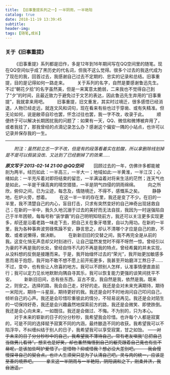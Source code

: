 ```yaml
---
title: 【旧事重提系列之一】一半阴雨，一半艳阳
catalog: true
date: 2018-11-19 13:39:45
subtitle:
header-img:
tags: [随笔,成长]
---
```


### 关于《旧事重提》
&emsp;&emsp;《旧事重提》系列都是旧作，多是12年到16年期间写在QQ空间里的随笔。现在QQ空间似乎成了黑历史的代名词，但我不这么觉得。很多个过去的我迭代成为了现在的我，回首过去，我感谢自己过去不定期的、忠实的记录和总结。旧事重提，目的是记得如何一路走来。
&emsp;&emsp;关于系列的名字，自然是要感谢鲁迅先生。不过“朝花夕拾”的名字虽然美，但是一来寓意太脆弱，二来我也不觉得自己到了“夕”的时间，且最近致力于避免过于文艺的表达，因此鲁迅先生弃用的“旧事重提”，我就拿来用吧。
&emsp;&emsp;旧事重提，旧文重发，其实时过境迁，很多感悟已经消退，人物已经走远，就连文风和词句，现在看来有些也过于穿凿、或有失精准。但无论如何，说是敝帚自珍也罢，怀念过往也罢，我一字不改，收录于此。
&emsp;&emsp;顺便终于可以解决长期困扰我的问题了：如果有一天，QQ、微信和微博被弃用了，或者我挂了，那我曾经的点滴记录怎么办？感谢这个偏安一隅的小站点，也许可以记录并保存我的一生。

-----
&emsp;&emsp;*附注：虽然前立志一字不改，但是有的段落看着实在脸酸，所以拿删除线划掉是不是可以假装没改、又达到了已经删掉了的效果……*

***原文写于 2013-02-14 21:00 @QQ空间***
&emsp;&emsp;回顾过去的一年，仿佛许多都能被剖为两半。经历如此：一半高三，一半大一；地域如此:一半黄淮，一半江汉；心绪如此：一半充斥着对即将结束的留恋，一半满溢着对将来生活的茫然；连天气也是如此，一半是干燥高爽的晴空猎猎，一半是阴气四侵的阴雨绵绵。
&emsp;&emsp;向之所欣，俯仰之间，已为尘迹，每念及，情随境迁，不得不，感慨系之矣。
&emsp;&emsp;静静地，在炉火旁，想着。
&emsp;&emsp;在这一半一半的存在里，我还是变了不少。在旧的一半里，我不清楚自己的内心，盲目打击，只求有突然变好的自己神奇出现拯救自己；在新的一半中，我久久地沉溺于过去的美好而无法自拔，我因为一时逞强陷自己于半年困顿，每每号称“装学霸”的自己明明知晓前方，我还可以关注更多实现更多，却还是沿着老路一味走下去，把自己关在象牙塔里，自以为用功。在新的一半里，我为各种事奔波劳碌焦躁不安，静言思之，却认不清哪个才应是自己的款，不敢、或者说懒得，做决断。
&emsp;&emsp;在新新旧旧的交替之间，我不再完全是从前的我。这变化悄无声息却又时刻进行，让自己猛然发觉时不得不呀然一惊。曾经引以为豪的不再是我的长处，曾经自恃不凡的不再是我的特点，曾经希冀的并未实现，从没料想的反倒是接踵而来。于是，我开始缅怀过去的“荣光”，我开始更加敏感多思而易于抱怨，我开始不敢不想不愿上前开拓更多，我甚至开始磨洋工熬日子……不过，变中，也有些让人欣喜的地方。我可以不顾别人怎样，认准事情便直直前行；我可以定力见长地默默向隅自寻其乐，我可以恢复能力更强的谈笑间抚平不安。
&emsp;&emsp;新新旧旧间，总有些东西，亘古不变。我自然是我，依然是我。既来之，则安之。选择的路，我会自己走，好好的走。我还是会对未来充满期待，期待一米阳光，期待一斗星辰，期待更好的我。我还是会时不时地询问自己叩问自己，倾听自己的心声。我还是会珍惜珍重彼此的情分，不轻易说再见。我还是会对陌生的一切保持好奇，我还是会兴趣盎然地探索前方的路，我还是会微笑、即使跌倒。我还是会心向未来，一如既往。我还是会做过、不悔。不为别的，只为本心。
&emsp;&emsp;对于未来的崭新的日子的分分秒秒，我希望我会珍惜。也许每个人都是寂寞的，可是不同的选择赋予寂寞不同的内涵，最终酿造不同的收获。我希望我可以不陷浮华，不纠缠纠结于别人的日子，我希望我可以享受寂寞，甘之如饴。
~~&emsp;&emsp;对于未来的日子分分秒秒中的自己，我希望我不薄待自己。常有老友嗔我“总把自己当做男儿看待”，想来也是好笑，却也番然悔悟到自己的躯壳跟着自己竟也有些不易呢，是该加些呵护爱惜了。是惜物？抑或惜我？想必没大差别吧。
&emsp;&emsp;我会慢慢探寻自己的契合点。也许人生须臾只是为了认清自己吧。灵与肉的统一，应该是至善的境界吧。
&emsp;&emsp;拿来这一半阴雨与一半艳阳，阴阳调和之下，刚柔并济，我自逍遥。~~
